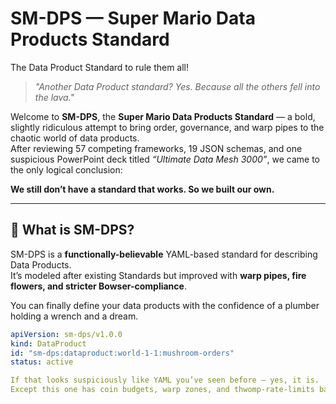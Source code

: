 # SM-DPS — Super Mario Data Products Standard
The Data Product Standard to rule them all!

> _"Another Data Product standard? Yes. Because all the others fell into the lava."_  

Welcome to **SM-DPS**, the **Super Mario Data Products Standard** — a bold, slightly ridiculous attempt to bring order, governance, and warp pipes to the chaotic world of data products.  
After reviewing 57 competing frameworks, 19 JSON schemas, and one suspicious PowerPoint deck titled *“Ultimate Data Mesh 3000”*, we came to the only logical conclusion:

**We still don’t have a standard that works. So we built our own.**

---

## 🧩 What is SM-DPS?

SM-DPS is a **functionally-believable** YAML-based standard for describing Data Products.  
It’s modeled after existing Standards but improved with **warp pipes, fire flowers, and stricter Bowser-compliance**.

You can finally define your data products with the confidence of a plumber holding a wrench and a dream.

```yaml
apiVersion: sm-dps/v1.0.0
kind: DataProduct
id: "sm-dps:dataproduct:world-1-1:mushroom-orders"
status: active

If that looks suspiciously like YAML you’ve seen before — yes, it is.
Except this one has coin budgets, warp zones, and thwomp-rate-limits baked in.
